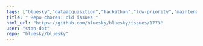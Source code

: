 ```yaml
---
tags: ["bluesky","dataacquisition","hackathon","low-priority","maintenance","python","question"]
title: " Repo chores: old issues "
html_url: "https://github.com/bluesky/bluesky/issues/1773"
user: "stan-dot"
repo: "bluesky/bluesky"
---
```


